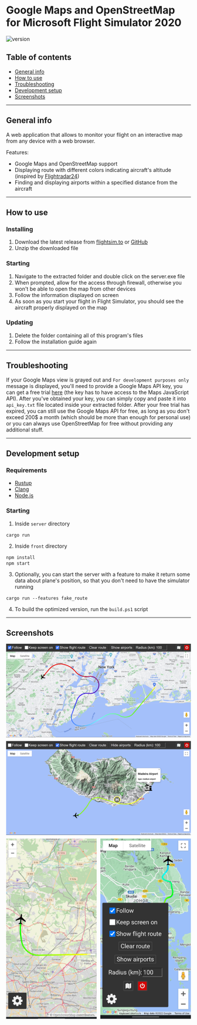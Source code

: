 # Google Maps and OpenStreetMap for Microsoft Flight Simulator 2020
![version](https://img.shields.io/badge/version-2.0.0-blue)

## Table of contents
* [General info](#general-info)
* [How to use](#how-to-use)
* [Troubleshooting](#troubleshooting)
* [Development setup](#development-setup)
* [Screenshots](#screenshots)
---
## General info
A web application that allows to monitor your flight on an interactive map from any device with a web browser.

Features:
- Google Maps and OpenStreetMap support
- Displaying route with different colors indicating aircraft's altitude (inspired by [Flightradar24](https://www.flightradar24.com/))
- Finding and displaying airports within a specified distance from the aircraft
---
## How to use
### Installing
1. Download the latest release from [flightsim.to](https://flightsim.to/file/28216/google-map-for-msfs) or [GitHub](https://github.com/Rybeusz100/msfs-google-maps/releases)
1. Unzip the downloaded file
### Starting
1. Navigate to the extracted folder and double click on the server.exe file
1. When prompted, allow for the access through firewall, otherwise you won't be able to open the map from other devices
1. Follow the information displayed on screen
1. As soon as you start your flight in Flight Simulator, you should see the aircraft properly displayed on the map
### Updating
1. Delete the folder containing all of this program's files
1. Follow the installation guide again
---
## Troubleshooting
If your Google Maps view is grayed out and `For development purposes only` message is displayed, you'll need to provide a Google Maps API key, you can get a free trial [here](https://developers.google.com/maps) (the key has to have access to the Maps JavaScript API). After you've obtained your key, you can simply copy and paste it into `api_key.txt` file located inside your extracted folder. After your free trial has expired, you can still use the Google Maps API for free, as long as you don't exceed 200$ a month (which should be more than enough for personal use) or you can always use OpenStreetMap for free without providing any additional stuff.

---
## Development setup
### Requirements
- [Rustup](https://www.rust-lang.org/tools/install)
- [Clang](https://rust-lang.github.io/rust-bindgen/requirements.html)
- [Node.js](https://nodejs.org)

### Starting
1. Inside `server` directory
```
cargo run
```
2. Inside `front` directory
```
npm install
npm start
```
3. Optionally, you can start the server with a feature to make it return some data about plane's position, so that you don't need to have the simulator running
```
cargo run --features fake_route
```
4. To build the optimized version, run the `build.ps1` script
---
## Screenshots
<div style="display: flex; flex-wrap: wrap; justify-content: center;">
    <img src="./screenshots/desktop.png" style="margin-bottom: 10px;"></img>
    <img src="./screenshots/airports.png" style="margin-bottom: 10px;"></img>
    <div style="display: flex; justify-content: space-between;">
        <img src="./screenshots/mobile-OSM.jpg" width="49%"></img>
        <img src="./screenshots/mobile-menu.jpg" width="49%"></img>
    </div>
</div>
